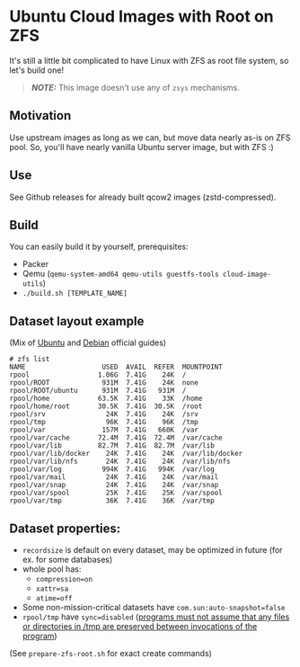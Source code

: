 # Ubuntu Cloud Images with Root on ZFS

It's still a little bit complicated to have Linux with ZFS as root file system,
so let's build one!

> **_NOTE:_**  This image doesn't use any of `zsys` mechanisms.

## Motivation

Use upstream images as long as we can, but move data nearly as-is on ZFS pool.
So, you'll have nearly vanilla Ubuntu server image, but with ZFS :)

## Use

See Github releases for already built qcow2 images (zstd-compressed).

## Build

You can easily build it by yourself, prerequisites:
- Packer
- Qemu (`qemu-system-amd64 qemu-utils guestfs-tools cloud-image-utils`)
- `./build.sh [TEMPLATE_NAME]`

## Dataset layout example

(Mix of [Ubuntu](https://openzfs.github.io/openzfs-docs/Getting%20Started/Ubuntu/Ubuntu%2022.04%20Root%20on%20ZFS.html) and [Debian](https://openzfs.github.io/openzfs-docs/Getting%20Started/Debian/Debian%20Bookworm%20Root%20on%20ZFS.html) official guides)

```
# zfs list
NAME                   USED  AVAIL  REFER  MOUNTPOINT
rpool                 1.06G  7.41G    24K  /
rpool/ROOT             931M  7.41G    24K  none
rpool/ROOT/ubuntu      931M  7.41G   931M  /
rpool/home            63.5K  7.41G    33K  /home
rpool/home/root       30.5K  7.41G  30.5K  /root
rpool/srv               24K  7.41G    24K  /srv
rpool/tmp               96K  7.41G    96K  /tmp
rpool/var              157M  7.41G   660K  /var
rpool/var/cache       72.4M  7.41G  72.4M  /var/cache
rpool/var/lib         82.7M  7.41G  82.7M  /var/lib
rpool/var/lib/docker    24K  7.41G    24K  /var/lib/docker
rpool/var/lib/nfs       24K  7.41G    24K  /var/lib/nfs
rpool/var/log          994K  7.41G   994K  /var/log
rpool/var/mail          24K  7.41G    24K  /var/mail
rpool/var/snap          24K  7.41G    24K  /var/snap
rpool/var/spool         25K  7.41G    25K  /var/spool
rpool/var/tmp           36K  7.41G    36K  /var/tmp
```

## Dataset properties:
- `recordsize` is default on every dataset, may be optimized in future (for ex. for some databases)
- whole pool has:
  - `compression=on`
  - `xattr=sa`
  - `atime=off`
- Some non-mission-critical datasets have `com.sun:auto-snapshot=false`
- `rpool/tmp` have `sync=disabled` ([programs must not assume that any files or directories in /tmp are preserved between invocations of the program](https://refspecs.linuxfoundation.org/FHS_3.0/fhs/ch03s18.html))

(See `prepare-zfs-root.sh` for exact create commands)
